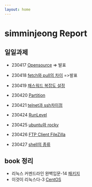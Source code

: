 ```yaml
---
layout: home
---
```


# simminjeong Report

## 일일과제

- 230417 [Opensource](./230417_opensource) => 발표
- 230418 [fetch와 pull의 차이](./230418_fetch_vs_pull) =>발표

- 230419 [패스워드 복잡도 설정](./230419_passwd_complexity)
- 230420 [Partition](./230420_partition)
- 230421 [telnet과 ssh차이점](./230421_telnet_ssh)
- 230424 [RunLevel](./230424_runlevel)
- 230425 [ubuntu와 rocky](./230425_ubuntu_rocky)
- 230426 [FTP Client FileZilla](./230426_ftp_client_filezilla)
- 230427 [shell의 종류](./230427_shell)


## book 정리
 - 리눅스 커멘드라인 완벽입문-14 [패키지](./package)
 - 이것이 리눅스다-3 [CentOS](./centos_install)
